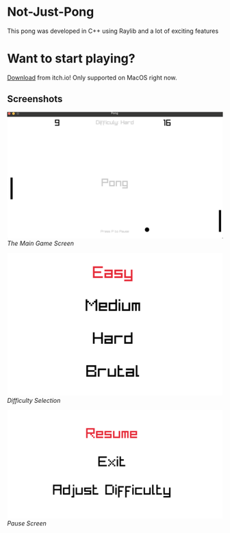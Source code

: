# Not-Just-Pong
This pong was developed in C++ using Raylib and a lot of exciting features

# Want to start playing?
[Download](https://aaryan-gulia.itch.io/not-just-pong) from itch.io! 
Only supported on MacOS right now. 

## Screenshots
![Screenshot 1](dev_imgs/pong_img1.png)
*The Main Game Screen*

![Screenshot 2](dev_imgs/pong_img2.png)
*Difficulty Selection*

![Screenshot 3](dev_imgs/pong_img3.png)
*Pause Screen*
